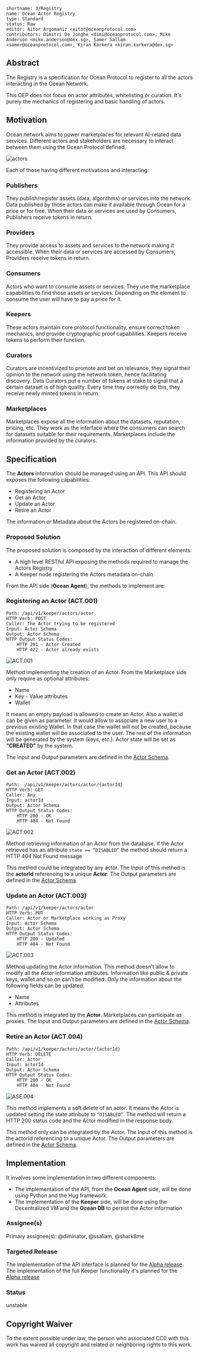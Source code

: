 ```
shortname: 3/Registry
name: Ocean Actor Registry
type: Standard
status: Raw
editor: Aitor Argomaniz <aitor@oceanprotocol.com>
contributors: Dimitri De Jonghe <dimi@oceanprotocol.com>, Mike Anderson <mike.anderson@dex.sg>, Samer Sallam <samer@oceanprotocol.com>, Kiran Karkera <kiran.karkera@dex.sg>
```



## Abstract

The Registry is a specification for Ocean Protocol to register to all the actors interacting in the Ocean Network.

This OEP does not focus on actor attributes, whitelisting or curation. It's purely the mechanics of registering and basic handling of actors.
 

## Motivation

Ocean network aims to power marketplaces for relevant AI-related data services.
Different actors and stakeholders are necessary to interact between them using the Ocean Protocol defined.  

![actors](images/ocean-actors.png)

Each of those having different motivations and interacting:

### Publishers
They publish/register assets (data, algorithms) or services into the network. Data published by those actors can make it available through Ocean for a price or for free. When their data or services are used by Consumers, Publishers receive tokens in return.

### Providers
They provide access to assets and services to the network making it accessible. When their data or services are accessed by Consumers, Providers receive tokens in return.

### Consumers
Actors who want to consume assets or services. They use the marketplace capabilities to find those assets or services. Depending on the element to consume the user will have to pay a price for it.

### Keepers
These actors maintain core protocol functionality, ensure correct token mechanics, and provide cryptographic proof capabilities. Keepers receive tokens to perform their function. 

### Curators
Curators are incentivized to promote and bet on relevance, they signal their opinion to the network using the network token, hence facilitating discovery. Data Curators put a number of tokens at stake to signal that a certain dataset is of high quality. Every time they correctly do this, they receive newly minted tokens in return.

### Marketplaces
Marketplaces expose all the information about the datasets, reputation, pricing, etc. They work as the  interface where the consumers can search for datasets suitable for their requirements. Marketplaces include the information provided by the curators.


## Specification

The **Actors** information should be managed using an API. This API should exposes the following capabilities:

* Registering an Actor
* Get an Actor
* Update an Actor
* Retire an Actor

The information or Metadata about the Actors be registered on-chain.


### Proposed Solution

The proposed solution is composed by the interaction of different elements:

* A high level RESTful API exposing the methods required to manage the Actors Registry
* A Keeper node registering the Actors metadata on-chain

From the API side (**Ocean Agent**), the methods to implement are:

### Registering an Actor (ACT.001)

```
Path: /api/v1/keeper/actors/actor
HTTP Verb: POST
Caller: The Actor trying to be registered
Input: Actor Schema
Output: Actor Schema
HTTP Output Status Codes: 
    HTTP 201 - Actor Created
    HTTP 422 - Actor already exists
```

![ACT.001](images/ACT.001.png "ACT.001")

Method implementing the creation of an Actor. From the Marketplace side only require as optional attributes:

* Name
* Key - Value attributes
* Wallet

It means an empty payload is allowed to create an Actor.
Also a wallet id can be given as parameter. It would allow to associate a new user to a previous existing Wallet. In that case the wallet will not be created, because the existing wallet will be associated to the user.
The rest of the information will be generated by the system (keys, etc.). Actor state will be set as **“CREATED”** by the system.
 
The Input and Output parameters are defined in the [Actor Schema](https://github.com/oceanprotocol/pk-schemas/blob/develop/src/main/resources/avro/com/oceanprotocol/core/keeper/schemas/Actor.avsc).

### Get an Actor (ACT.002)

```
Path:  /api/v1/keeper/actors/actor/{actorId}
HTTP Verb: GET
Caller: Any
Input: actorId
Output: Actor Schema
HTTP Output Status Codes: 
    HTTP 200 - OK
    HTTP 404 - Not Found
```

![ACT.002](images/ACT.002.png "ACT.002")


Method retrieving information of an Actor from the database.
If the Actor retrieved has an attribute `state == “DISABLED”` the method should return a HTTP 404 Not Found message


This method could be integrated by any actor. 
The Input of this method is the **actorId** referencing to a unique **Actor**. The Output parameters are defined in 
the [Actor Schema](https://github.com/oceanprotocol/pk-schemas/blob/develop/src/main/resources/avro/com/oceanprotocol/core/keeper/schemas/Actor.avsc).


### Update an Actor (ACT.003)

```
Path: /api/v1/keeper/actors/actor
HTTP Verb: PUT
Caller: Actor or Marketplace working as Proxy
Input: Actor Schema
Output: Actor Schema
HTTP Output Status Codes: 
    HTTP 200 - Updated
    HTTP 404 - Not Found
```

![ACT.003](images/ACT.003.png "ACT.003")

Method updating the Actor information. This method doesn’t allow to modify all the Actor information attributes. Information like public & private keys, wallet and so on can’t be modified. Only the information about the following fields can be updated:

* Name
* Attributes

This method is integrated by the **Actor**. Marketplaces can participate as proxies. 
The Input and Output parameters are defined in the [Actor Schema](https://github.com/oceanprotocol/pk-schemas/blob/develop/src/main/resources/avro/com/oceanprotocol/core/keeper/schemas/Actor.avsc).


### Retire an Actor (ACT.004)

```
Path: /api/v1/keeper/actors/actor/{actorId}
HTTP Verb: DELETE
Caller: Actor
Input: actorId
Output: Actor Schema
HTTP Output Status Codes: 
    HTTP 200 - OK
    HTTP 404 - Not Found
```

![ASE.004](images/ASE.004.png "ASE.004")

This method implements a soft delete of an actor. It means the Actor is updated setting the state attribute to `“DISABLED”`. 
The method will return a HTTP 200 status code and the Actor modified in the response body.

This method only can be integrated by the Actor. 
The Input of this method is the actorId referencing to a unique Actor. The Output parameters are defined in 
the [Actor Schema](https://github.com/oceanprotocol/pk-schemas/blob/develop/src/main/resources/avro/com/oceanprotocol/core/keeper/schemas/Actor.avsc).




## Implementation

It involves some implementation in two different components:
 
* The implementation of the API, from the **Ocean Agent** side, will be done using Python and the Hug framework.
* The implementation of the **Keeper** side, will be done using the Decentralized VM and the **Ocean DB** to persist the Actor information

### Assignee(s)
Primary assignee(s): @diminator, @ssallam, @shark8me


### Targeted Release

The implementation of the API interface is planned for the [Alpha release](https://github.com/oceanprotocol/ProtoKeeper/milestone/2). 
The implementation of the full Keeper functionality it's planned for the [Alpha release](https://github.com/oceanprotocol/ocean/milestone/4)


### Status
unstable


## Copyright Waiver
To the extent possible under law, the person who associated CC0 with this work has waived all copyright and related or neighboring rights to this work.

